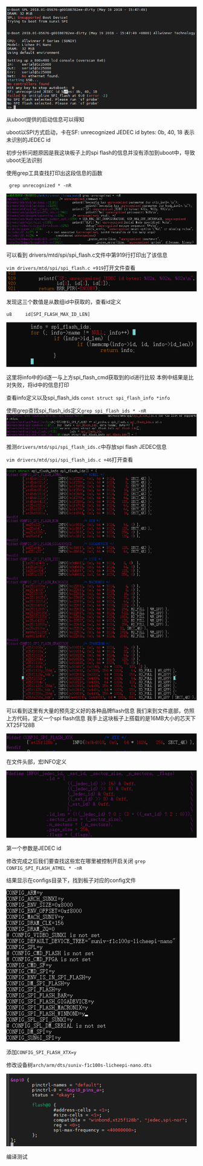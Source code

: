 ![image-20210429115426123](.\uboot调试记录.assets\image-20210429115426123.png)

从uboot提供的启动信息可以得知

uboot以SPI方式启动，卡在SF: unrecognized JEDEC id bytes: 0b, 40, 18
表示未识别的JEDEC id

初步分析问题原因是我这块板子上的spi flash的信息并没有添加到uboot中，导致uboot无法识别

使用grep工具查找打印出这段信息的函数

` grep unrecognized * -nR`

![image-20210429120649469](.\uboot调试记录.assets\image-20210429120649469.png)

可以看到 drivers/mtd/spi/spi_flash.c文件中第919行打印出了该信息

`vim drivers/mtd/spi/spi_flash.c +919`打开文件查看![image-20210429121028515](.\uboot调试记录.assets\image-20210429121028515.png)

发现这三个数值是从数组id中获取的，查看id定义

`u8		id[SPI_FLASH_MAX_ID_LEN]`

![image-20210429121342440](.\uboot调试记录.assets\image-20210429121342440.png)

这里将info中的id逐一与上方spi_flash_cmd获取到的id进行比较
本例中结果是比对失败，将id中的信息打印

查看info定义以及spi_flash_ids
`const struct spi_flash_info *info`

使用grep查找spi_flash_ids定义`grep spi_flash_ids * -nR`
![image-20210429121944382](.\uboot调试记录.assets\image-20210429121944382.png)

推测`drivers/mtd/spi/spi_flash_ids.c`中存放spi flash JEDEC信息

`vim drivers/mtd/spi/spi_flash_ids.c +46`打开查看

![image-20210429122123692](.\uboot调试记录.assets\image-20210429122123692.png)

可以看到这里有大量的预先定义好的各种品牌flash信息
我们来到文件底部，仿照上方代码，定义一个spi flash信息
我手上这块板子上搭载的是16MB大小的芯天下XT25F128B

![image-20210429122929874](.\uboot调试记录.assets\image-20210429122929874.png)

在文件头部，宏INFO定义

![image-20210429123048941](.\uboot调试记录.assets\image-20210429123048941.png)

第一个参数是JEDEC id

修改完成之后我们要查找这些宏在哪里被控制开启关闭
`grep CONFIG_SPI_FLASH_ATMEL * -nR`

结果显示在configs目录下，找到板子对应的config文件

![image-20210429124154852](.\uboot调试记录.assets\image-20210429124154852.png)

添加`CONFIG_SPI_FLASH_XTX=y`

修改设备树`arch/arm/dts/suniv-f1c100s-licheepi-nano.dts`

![image-20210429141639040](.\uboot调试记录.assets\image-20210429141639040.png)

编译测试